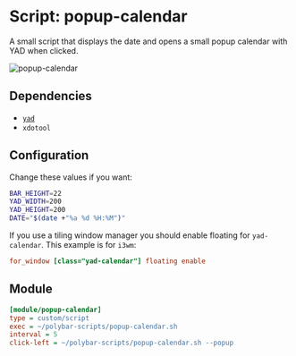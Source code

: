 # Script: popup-calendar

A small script that displays the date and opens a small popup calendar with YAD when clicked.

![popup-calendar](screenshots/1.png)


## Dependencies

* [`yad`](https://sourceforge.net/projects/yad-dialog/)
* `xdotool`


## Configuration

Change these values if you want:

```sh
BAR_HEIGHT=22
YAD_WIDTH=200
YAD_HEIGHT=200
DATE="$(date +"%a %d %H:%M")"
```

If you use a tiling window manager you should enable floating for `yad-calendar`. This example is for `i3wm`:

```ini
for_window [class="yad-calendar"] floating enable
```


## Module

```ini
[module/popup-calendar]
type = custom/script
exec = ~/polybar-scripts/popup-calendar.sh
interval = 5
click-left = ~/polybar-scripts/popup-calendar.sh --popup
```
